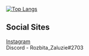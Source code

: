 

[![Top Langs](https://github-readme-stats.vercel.app/api/top-langs/?username=Rozbita-Zaluzie&layout=compact&langs_count=8&bg_color=292929&text_color=cccccc&title_color=eeeeee&border_color=171515)](https://github.com/Rozbita-Zaluzie/github-readme-stats)
 
## Social Sites
[Instagram](https://instagram.com/rozbita_zaluzie/) <br>
Discord - Rozbita_Zaluzie#2703
